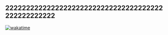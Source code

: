 22222222222222222222222222222222222222222222222222
------------------------------------------------------------------------------------------------------------------------
[![wakatime](https://wakatime.com/badge/user/b18521e1-35d2-4fbf-86da-505f8d106aad.svg)](https://wakatime.com/@b18521e1-35d2-4fbf-86da-505f8d106aad)

<!--
**nancom20/nancom20** is a ✨ _special_ ✨ repository because its `README.md` (this file) appears on your GitHub profile.

Here are some ideas to get you started:

- 🔭 I’m currently working on ...
- 🌱 I’m currently learning ...
- 👯 I’m looking to collaborate on ...
- 🤔 I’m looking for help with ...
- 💬 Ask me about ...
- 📫 How to reach me: ...
- 😄 Pronouns: ...
- ⚡ Fun fact: ...
-->

